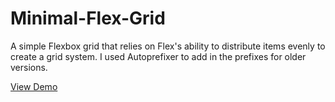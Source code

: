 # Minimal-Flex-Grid
<p>A simple Flexbox grid that relies on Flex's ability to distribute items evenly to create a grid system. I used Autoprefixer to add in the prefixes for older versions.</p>
<a href="http://codepen.io/gecugamo/pen/avMvKv">View Demo</a>
